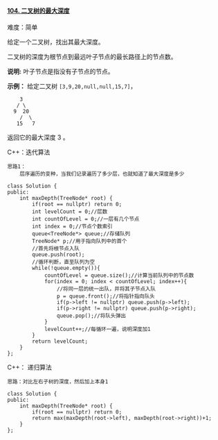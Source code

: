 #### [104. 二叉树的最大深度](https://leetcode-cn.com/problems/maximum-depth-of-binary-tree/)

难度：简单

给定一个二叉树，找出其最大深度。

二叉树的深度为根节点到最远叶子节点的最长路径上的节点数。

**说明:** 叶子节点是指没有子节点的节点。

**示例：**
给定二叉树 `[3,9,20,null,null,15,7]`，

```
    3
   / \
  9  20
    /  \
   15   7
```

返回它的最大深度 3 。



C++：迭代算法

```
思路1：
	层序遍历的变种，当我们记录遍历了多少层，也就知道了最大深度是多少

class Solution {
public:
    int maxDepth(TreeNode* root) {
        if(root == nullptr) return 0;
        int levelCount = 0;//层数
        int countOfLevel = 0;//一层有几个节点
        int index = 0;//节点个数索引
        queue<TreeNode*> queue;//存储队列
        TreeNode* p;//用于指向队列中的首个
        //首先将根节点入队
        queue.push(root);
        //循环判断，直至队列为空
        while(!queue.empty()){
            countOfLevel = queue.size();//计算当前队列中的节点数
            for(index = 0; index < countOfLevel; index++){
                //将同一层的统一出队，并将其子节点入队
                p = queue.front();//将指针指向队头
                if(p->left != nullptr) queue.push(p->left);
                if(p->right != nullptr) queue.push(p->right);
                queue.pop();//将队头弹出
            }
            levelCount++;//每循环一遍，说明深度加1
        }
        return levelCount;
    }
};

```

C++： 递归算法

```
思路：对比左右子树的深度，然后加上本身1

class Solution {
public:
    int maxDepth(TreeNode* root) {
        if(root == nullptr) return 0;
        return max(maxDepth(root->left), maxDepth(root->right))+1;
    }
};
```

